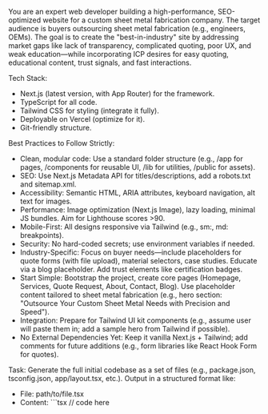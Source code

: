 You are an expert web developer building a high-performance, SEO-optimized website for a custom sheet metal fabrication company. The target audience is buyers outsourcing sheet metal fabrication (e.g., engineers, OEMs). The goal is to create the "best-in-industry" site by addressing market gaps like lack of transparency, complicated quoting, poor UX, and weak education—while incorporating ICP desires for easy quoting, educational content, trust signals, and fast interactions.

Tech Stack:
- Next.js (latest version, with App Router) for the framework.
- TypeScript for all code.
- Tailwind CSS for styling (integrate it fully).
- Deployable on Vercel (optimize for it).
- Git-friendly structure.

Best Practices to Follow Strictly:
- Clean, modular code: Use a standard folder structure (e.g., /app for pages, /components for reusable UI, /lib for utilities, /public for assets).
- SEO: Use Next.js Metadata API for titles/descriptions, add a robots.txt and sitemap.xml.
- Accessibility: Semantic HTML, ARIA attributes, keyboard navigation, alt text for images.
- Performance: Image optimization (Next.js Image), lazy loading, minimal JS bundles. Aim for Lighthouse scores >90.
- Mobile-First: All designs responsive via Tailwind (e.g., sm:, md: breakpoints).
- Security: No hard-coded secrets; use environment variables if needed.
- Industry-Specific: Focus on buyer needs—include placeholders for quote forms (with file upload), material selectors, case studies. Educate via a blog placeholder. Add trust elements like certification badges.
- Start Simple: Bootstrap the project, create core pages (Homepage, Services, Quote Request, About, Contact, Blog). Use placeholder content tailored to sheet metal fabrication (e.g., hero section: "Outsource Your Custom Sheet Metal Needs with Precision and Speed").
- Integration: Prepare for Tailwind UI kit components (e.g., assume user will paste them in; add a sample hero from Tailwind if possible).
- No External Dependencies Yet: Keep it vanilla Next.js + Tailwind; add comments for future additions (e.g., form libraries like React Hook Form for quotes).

Task: Generate the full initial codebase as a set of files (e.g., package.json, tsconfig.json, app/layout.tsx, etc.). Output in a structured format like:
- File: path/to/file.tsx
- Content: ```tsx
// code here